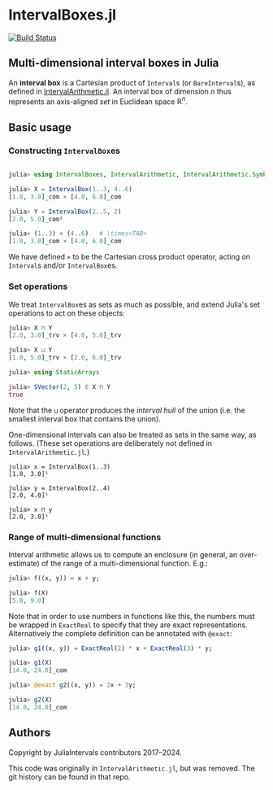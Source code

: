 # IntervalBoxes.jl

[![Build Status](https://github.com/dpsanders/IntervalBoxes.jl/actions/workflows/CI.yml/badge.svg?branch=main)](https://github.com/dpsanders/IntervalBoxes.jl/actions/workflows/CI.yml?query=branch%3Amain)


## Multi-dimensional interval boxes in Julia

An **interval box** is a Cartesian product of `Interval`s (or `BareInterval`s), as defined in [IntervalArithmetic.jl](https://github.com/JuliaIntervals/IntervalArithmetic.jl).
An interval box of dimension $n$ thus represents an axis-aligned *set* in Euclidean space $\mathbb{R}^n$.


## Basic usage

### Constructing `IntervalBox`es
```jl

julia> using IntervalBoxes, IntervalArithmetic, IntervalArithmetic.Symbols

julia> X = IntervalBox(1..3, 4..6)
[1.0, 3.0]_com × [4.0, 6.0]_com

julia> Y = IntervalBox(2..5, 2)
[2.0, 5.0]_com²

julia> (1..3) × (4..6)   # \times<TAB>
[1.0, 3.0]_com × [4.0, 6.0]_com
```

We have defined `×` to be the Cartesian cross product operator, acting on `Interval`s and/or
`IntervalBox`es.


### Set operations
We treat `IntervalBox`es as sets as much as possible, and extend Julia's set operations
to act on these objects:

```jl
julia> X ⊓ Y
[2.0, 3.0]_trv × [4.0, 5.0]_trv

julia> X ⊔ Y
[1.0, 5.0]_trv × [2.0, 6.0]_trv

julia> using StaticArrays

julia> SVector(2, 5) ∈ X ⊓ Y
true
```

Note that the `⊔` operator produces the *interval hull* of the union
(i.e. the smallest interval box that contains the union).

One-dimensional intervals can also be treated as sets in the same way, as follows.
(These set operations are deliberately not defined in `IntervalArithmetic.jl`.)
```
julia> x = IntervalBox(1..3)
[1.0, 3.0]¹

julia> y = IntervalBox(2..4)
[2.0, 4.0]¹

julia> x ⊓ y
[2.0, 3.0]¹
```


### Range of multi-dimensional functions
Interval arithmetic allows us to compute an enclosure (in general, an over-estimate)
of the range of a multi-dimensional function. E.g.:
```jl
julia> f((x, y)) = x + y;

julia> f(X)
[5.0, 9.0]
```

Note that in order to use numbers in functions like this, the numbers must be wrapped
in `ExactReal` to specify that they are exact representations.
Alternatively the complete definition can be annotated with `@exact`:
```jl
julia> g1((x, y)) = ExactReal(2) * x + ExactReal(3) * y;

julia> g1(X)
[14.0, 24.0]_com

julia> @exact g2((x, y)) = 2x + 3y;

julia> g2(X)
[14.0, 24.0]_com
```


## Authors
Copyright by JuliaIntervals contributors 2017–2024.

This code was originally in `IntervalArithmetic.jl`, but was removed. 
The git history can be found in that repo.

